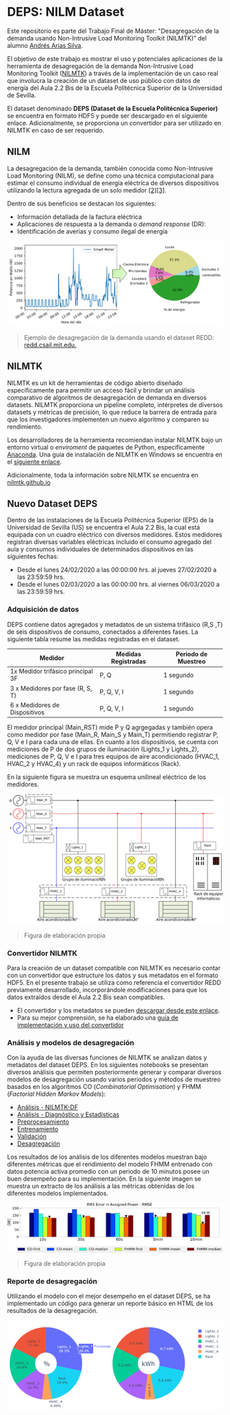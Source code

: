 # DEPS: NILM Dataset
Este repositorio es parte del Trabajo Final de Máster: "Desagregación de la demanda usando Non-Intrusive Load Monitoring Toolkit (NILMTK)”  del alumno [Andrés Arias Silva](https://www.linkedin.com/in/ariassilva/).

El objetivo de este trabajo es mostrar el uso y potenciales aplicaciones de la herramienta de desagregación de la demanda Non-Intrusive Load Monitoring Toolkit ([NILMTK](http://nilmtk.github.io/)) a través de la implementación de un caso real que involucra la creación de un dataset de uso público con datos de energía del Aula 2.2 Bis de la Escuela Politécnica Superior de la Universidad de Sevilla.

El dataset denominado **DEPS (Dataset de la Escuela Politécnica Superior)** se encuentra en formato HDF5 y puede ser descargado en el siguiente enlace. Adicionalmente, se proporciona un convertidor para ser utilizado en NILMTK en caso de ser requerido.

## NILM

La desagregación de la demanda, también conocida como Non-Intrusive Load Monitoring  (NILM), se define como una técnica computacional para estimar el consumo individual de energía eléctrica de diversos dispositivos utilizando la lectura agregada de un solo medidor [[2]](https://ieeexplore.ieee.org/document/192069?section=abstract)[[3]](https://spiral.imperial.ac.uk/handle/10044/1/49452).

Dentro de sus beneficios se destacan los siguientes:

- Información detallada de la factura eléctrica
- Aplicaciones de respuesta a la demanda o *demand response* (DR): 
- Identificación de averías y consumo ilegal de energía

![nilm](\imagenes\nilm.svg)

> Ejemplo de desagregación de la demanda usando el dataset REDD: [redd.csail.mit.edu.]()

## NILMTK

NILMTK es un kit de herramientas de código abierto diseñado específicamente para permitir un acceso fácil y brindar un análisis comparativo de algoritmos de desagregación de demanda en diversos datasets. NILMTK proporciona un pipeline completo, intérpretes de diversos datasets y métricas de precisión, lo que reduce la barrera de entrada para que los investigadores implementen un nuevo algoritmo y comparen su rendimiento. 

Los desarrolladores de la herramienta recomiendan instalar NILMTK bajo un entorno virtual o *enviroment* de paquetes de Python, específicamente [Anaconda]([www.anaconda.com/distribution](https://www.anaconda.com/distribution/).). Una guía de instalación de NILMTK en Windows se encuentra en el [siguiente enlace](). 

Adicionalmente, toda la información sobre NILMTK se encuentra en [nilmtk.github.io](http://nilmtk.github.io/)

## Nuevo Dataset DEPS

Dentro de las instalaciones de la Escuela Politécnica Superior (EPS) de la Universidad de Sevilla (US) se encuentra el Aula 2.2 Bis, la cual está equipada con un cuadro eléctrico con diversos medidores. Estos medidores registran diversas variables eléctricas incluido el consumo agregado del aula y consumos individuales de determinados dispositivos en las siguientes fechas:

- Desde el lunes 24/02/2020 a las 00:00:00 hrs. al jueves 27/02/2020 a las 23:59:59 hrs.
- Desde el lunes 02/03/2020 a las 00:00:00 hrs. al viernes 06/03/2020 a las 23:59:59 hrs.

### Adquisición de datos

DEPS contiene datos agregados y metadatos de un sistema trifásico (R,S ,T) de seis dispositivos de consumo, conectados a diferentes fases. La siguiente tabla resume las medidas registradas en el dataset.

| Medidor                           | Medidas Registradas | Periodo de Muestreo |
| --------------------------------- | ------------------- | ------------------- |
| 1x Medidor trifásico principal 3F | P, Q                | 1 segundo           |
| 3 x Medidores por fase (R, S, T)  | P, Q, V, I          | 1 segundo           |
| 6 x Medidores de Dispositivos     | P, Q, V, I          | 1 segundo           |

El medidor principal (Main_RST) mide P y Q agrgegadas y también opera como medidor por fase (Main_R, Main_S y Main_T) permitiendo registrar P,  Q, V e I  para cada una de ellas. En cuanto a los dispositivos, se cuenta con mediciones de P de dos grupos de iluminación (Lights_1 y Lights_2), mediciones de P, Q, V e I para tres equipos de aire acondicionado (HVAC_1, HVAC_2 y HVAC_4) y un rack de equipos informáticos (Rack). 

En la siguiente figura se muestra un esquema unilineal eléctrico de los medidores.

![circuito](\imagenes\circuito.svg)

> Figura de elaboración propia

### Convertidor NILMTK

Para la creación de un dataset compatible con NILMTK es necesario contar con un convertidor que estructure los datos y sus metadatos en el formato HDF5. En el presente trabajo se utiliza como referencia el convertidor REDD previamente desarrollado, incorporándole modificaciones para que los datos extraídos desde el Aula 2.2 Bis sean compatibles.

- El convertidor y los metadatos se pueden [descargar desde este enlace](https://downgit.github.io/#/home?url=https://github.com/AndresAriasSilva/DEPS_NILM_Dataset/tree/master/nilmtk_converter/deps).
- Para su mejor comprensión, se ha elaborado una [guía de implementación y uso del convertidor](/nilmtk_converter)

### Análisis y modelos de desagregación 

Con la ayuda de las diversas funciones de NILMTK se analizan datos y metadatos del dataset DEPS. En los siguientes notebooks se presentan diversos análisis que permiten posteriormente generar y comparar diversos modelos de desagregación usando varios periodos y métodos de muestreo basados en los algoritmos CO (*Combinatorial Optimisation*) y FHMM (*Factorial Hidden Markov Models*):

- [Análisis - NILMTK-DF](/notebooks)
- [Análisis - Diagnóstico y Estadísticas](/notebooks)
- [Preprocesamiento](/notebooks)
- [Entrenamiento](/notebooks)
- [Validación](/notebooks)
- [Desagregación](/notebooks)

Los resultados de los análisis de los diferentes modelos muestran bajo diferentes métricas que el rendimiento del modelo FHMM entrenado con datos potencia activa promedio con un periodo de 10 minutos posee un buen desempeño para su implementación. En la siguiente imagen se muestra un extracto de los análisis a las métricas obtenidas de los diferentes modelos implementados.



![F1](\imagenes\F1.svg)

> Figura de elaboración propia

### Reporte de desagregación

Utilizando el modelo con el mejor desempeño en el dataset DEPS, se ha implementado un código para generar un reporte básico en HTML de los resultados de la desagregación.



[![reporte](/imagenes/reporte.png)](/reporte/reporte.html)

